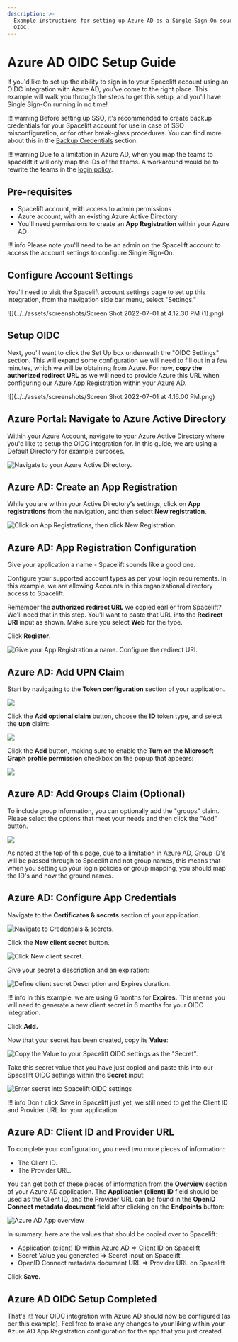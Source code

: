 ```yaml
---
description: >-
  Example instructions for setting up Azure AD as a Single Sign-On source via
  OIDC.
---
```


# Azure AD OIDC Setup Guide

If you'd like to set up the ability to sign in to your Spacelift account using an OIDC integration with Azure AD, you've come to the right place. This example will walk you through the steps to get this setup, and you'll have Single Sign-On running in no time!

!!! warning
    Before setting up SSO, it's recommended to create backup credentials for your Spacelift account for use in case of SSO misconfiguration, or for other break-glass procedures. You can find more about this in the [Backup Credentials](./backup-credentials.md) section.

!!! warning
    Due to a limitation in Azure AD, when you map the teams to spacelift it will only map the IDs of the teams. A workaround would be to rewrite the teams in the [login policy](../../concepts/policy/login-policy.md#rewriting-teams).

## Pre-requisites

- Spacelift account, with access to admin permissions
- Azure account, with an existing Azure Active Directory
- You'll need permissions to create an **App Registration** within your Azure AD

!!! info
    Please note you'll need to be an admin on the Spacelift account to access the account settings to configure Single Sign-On.

## Configure Account Settings

You'll need to visit the Spacelift account settings page to set up this integration, from the navigation side bar menu, select "Settings."

![](../../assets/screenshots/Screen Shot 2022-07-01 at 4.12.30 PM (1).png)

## Setup OIDC

Next, you'll want to click the Set Up box underneath the "OIDC Settings" section. This will expand some configuration we will need to fill out in a few minutes, which we will be obtaining from Azure. For now, **copy the authorized redirect URL** as we will need to provide Azure this URL when configuring our Azure App Registration within your Azure AD.

![](../../assets/screenshots/Screen Shot 2022-07-01 at 4.16.00 PM.png)

## Azure Portal: Navigate to Azure Active Directory

Within your Azure Account, navigate to your Azure Active Directory where you'd like to setup the OIDC integration for. In this guide, we are using a Default Directory for example purposes.

![Navigate to your Azure Active Directory.](../../assets/screenshots/1-azure-navigate-to-azure-ad.png)

## Azure AD: Create an App Registration

While you are within your Active Directory's settings, click on **App registrations** from the navigation, and then select **New registration**.

![Click on App Registrations, then click New Registration.](../../assets/screenshots/2-azure-ad-new-registration.png)

## Azure AD: App Registration Configuration

Give your application a name - Spacelift sounds like a good one.

Configure your supported account types as per your login requirements. In this example, we are allowing Accounts in this organizational directory access to Spacelift.

Remember the **authorized redirect URL** we copied earlier from Spacelift? We'll need that in this step. You'll want to paste that URL into the **Redirect URI** input as shown. Make sure you select **Web** for the type.

Click **Register**.

![Give your App Registration a name. Configure the redirect URI.](../../assets/screenshots/3-azure-create-app-integration-step-1.png)

## Azure AD: Add UPN Claim

Start by navigating to the **Token configuration** section of your application.

![](<../../assets/screenshots/image (116).png>)

Click the **Add optional claim** button, choose the **ID** token type, and select the **upn** claim:

![](<../../assets/screenshots/image (118) (1).png>)

Click the **Add** button, making sure to enable the **Turn on the Microsoft Graph profile permission** checkbox on the popup that appears:

![](<../../assets/screenshots/image (113).png>)

## Azure AD: Add Groups Claim (Optional)

To include group information, you can optionally add the "groups" claim.
Please select the options that meet your needs and then click the "Add" button.

![](<../../assets/screenshots/AzureGroupClaim.png>)

As noted at the top of this page, due to a limitation in Azure AD, Group ID's will be passed through to Spacelift and not group names, this means that when you setting up your login policies or group mapping, you should map the ID's and now the ground names.

## Azure AD: Configure App Credentials

Navigate to the **Certificates & secrets** section of your application.

![Navigate to Credentials & secrets.](../../assets/screenshots/3-azure-navigate-to-credentials.png)

Click the **New client secret** button.

![Click New client secret.](../../assets/screenshots/4-azure-new-client-secret.png)

Give your secret a description and an expiration:

![Define client secret Description and Expires duration.](../../assets/screenshots/5-azure-new-secret.png)

!!! info
    In this example, we are using 6 months for **Expires.** This means you will need to generate a new client secret in 6 months for your OIDC integration.

Click **Add.**

Now that your secret has been created, copy its **Value**:

![Copy the Value to your Spacelift OIDC settings as the "Secret".](<../../assets/screenshots/Screen Shot 2022-04-14 at 11.03.31 AM.png>)

Take this secret value that you have just copied and paste this into our Spacelift OIDC settings within the **Secret** input:

![Enter secret into Spacelift OIDC settings](../../assets/screenshots/azure-ad-oidc-enter-secret.png)

!!! info
    Don't click Save in Spacelift just yet, we still need to get the Client ID and Provider URL for your application.

## Azure AD: Client ID and Provider URL

To complete your configuration, you need two more pieces of information:

- The Client ID.
- The Provider URL.

You can get both of these pieces of information from the **Overview** section of your Azure AD application. The **Application (client) ID** field should be used as the Client ID, and the Provider URL can be found in the **OpenID Connect metadata document** field after clicking on the **Endpoints** button:

![Azure AD App overview](../../assets/screenshots/azure-ad-oidc-app-overview.png)

In summary, here are the values that should be copied over to Spacelift:

- Application (client) ID within Azure AD => Client ID on Spacelift
- Secret Value you generated => Secret input on Spacelift
- OpenID Connect metadata document URL => Provider URL on Spacelift

Click **Save.**

## Azure AD OIDC Setup Completed

That's it! Your OIDC integration with Azure AD should now be configured (as per this example). Feel free to make any changes to your liking within your Azure AD App Registration configuration for the app that you just created.
